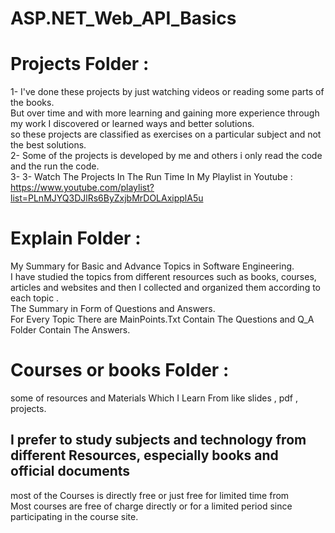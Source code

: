 # ASP.NET_Web_API_Basics
# Projects Folder :
1- I've done these projects by just watching videos or reading some parts of the books. <br/>
But over time and with more learning and gaining more experience through my work I discovered or learned ways and better solutions. <br/>
so these projects are classified as exercises on a particular subject and not the best solutions.<br/>
2- Some of the projects is developed by me and others i only read the code and the run the code.<br/>3- 
3- Watch The Projects In The Run Time In My Playlist in Youtube : <br/>
https://www.youtube.com/playlist?list=PLnMJYQ3DJlRs6ByZxjbMrDOLAxipplA5u
# Explain Folder :
My Summary for Basic and Advance Topics in Software Engineering.<br/>
I have studied the topics from different resources such as books, courses, articles and websites and then I collected and organized them according to each topic . <br/>
The Summary in Form of Questions and Answers.<br/>
For Every Topic There are MainPoints.Txt Contain The Questions and Q_A Folder Contain The Answers.<br/>
# Courses or books Folder :
some of resources and Materials Which I Learn From like slides , pdf , projects. <br/>
## I prefer to study subjects and technology from different Resources, especially books and official documents
most of the Courses is directly free or just free for limited time from <br/>
Most courses are free of charge directly or for a limited period since participating in the course site. 
